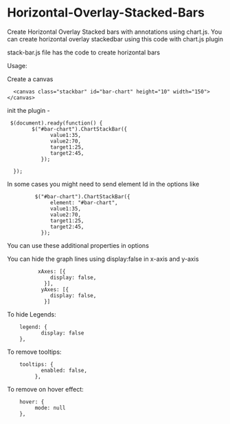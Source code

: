 # Horizontal-Overlay-Stacked-Bars
Create Horizontal Overlay Stacked bars with annotations using chart.js.
You can create horizontal overlay stackedbar using this code with chart.js plugin

stack-bar.js file has the code to create horizontal bars

Usage: 

Create a canvas 

      <canvas class="stackbar" id="bar-chart" height="10" width="150"></canvas>
      
 init the plugin -
 
     $(document).ready(function() {	 
            $("#bar-chart").ChartStackBar({
                  value1:35,
                  value2:70,
                  target1:25, 
                  target2:45,		
               });

      });

In some cases you might need to send element Id in the options like 

             $("#bar-chart").ChartStackBar({
                  element: "#bar-chart",
                  value1:35,
                  value2:70,
                  target1:25, 
                  target2:45,		
               }); 
You can use these additional properties in options

You can hide the graph lines using display:false in x-axis and y-axis

              xAxes: [{
                  display: false,
                }],
               yAxes: [{
                  display: false,
                }]
      
To hide Legends:

		legend: {
        	   display: false
	 	},
		
To remove tooltips:		

		tooltips: {
        	   enabled: false,
     		 },

To remove on hover effect:

		hover: {
			 mode: null
		},

		
    
	   	 	
